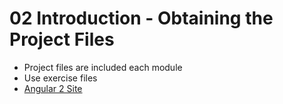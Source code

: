 # 02 Introduction - Obtaining the Project Files

- Project files are included each module
- Use exercise files
- [Angular 2 Site](https://angular.io/)